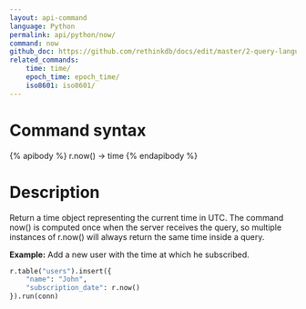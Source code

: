 ```yaml
---
layout: api-command 
language: Python
permalink: api/python/now/
command: now 
github_doc: https://github.com/rethinkdb/docs/edit/master/2-query-language/api/python/dates-and-times/now.md
related_commands:
    time: time/
    epoch_time: epoch_time/
    iso8601: iso8601/
---
```


# Command syntax #

{% apibody %}
r.now() &rarr; time
{% endapibody %}

# Description #

Return a time object representing the current time in UTC. The command now() is computed once when the server receives the query, so multiple instances of r.now() will always return the same time inside a query.

__Example:__ Add a new user with the time at which he subscribed.

```py
r.table("users").insert({
    "name": "John",
    "subscription_date": r.now()
}).run(conn)
```


